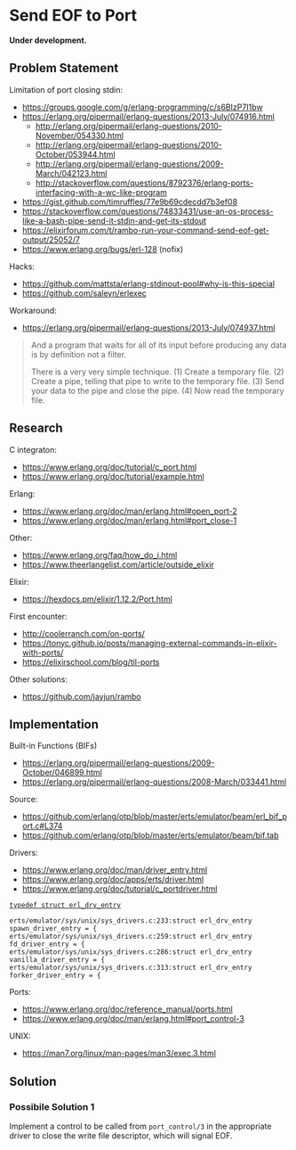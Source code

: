 # Send EOF to Port

**Under development.**

## Problem Statement

Limitation of port closing stdin:

 * https://groups.google.com/g/erlang-programming/c/s6BIzP7I1bw
 * https://erlang.org/pipermail/erlang-questions/2013-July/074916.html
   * http://erlang.org/pipermail/erlang-questions/2010-November/054330.html
   * http://erlang.org/pipermail/erlang-questions/2010-October/053944.html
   * http://erlang.org/pipermail/erlang-questions/2009-March/042123.html
   * http://stackoverflow.com/questions/8792376/erlang-ports-interfacing-with-a-wc-like-program
 * https://gist.github.com/timruffles/77e9b69cdecdd7b3ef08
 * https://stackoverflow.com/questions/74833431/use-an-os-process-like-a-bash-pipe-send-it-stdin-and-get-its-stdout
 * https://elixirforum.com/t/rambo-run-your-command-send-eof-get-output/25052/7
 * https://www.erlang.org/bugs/erl-128 (nofix)

Hacks:

 * https://github.com/mattsta/erlang-stdinout-pool#why-is-this-special
 * https://github.com/saleyn/erlexec

Workaround:

 * https://erlang.org/pipermail/erlang-questions/2013-July/074937.html

> And a program that waits for all of its input before producing any data is by definition not a filter.
> 
> There is a very very simple technique.
> (1) Create a temporary file.
> (2) Create a pipe, telling that pipe to write to the temporary file.
> (3) Send your data to the pipe and close the pipe.
> (4) Now read the temporary file.



## Research
 
C integraton:
 
  * https://www.erlang.org/doc/tutorial/c_port.html
  * https://www.erlang.org/doc/tutorial/example.html

Erlang:

 * https://www.erlang.org/doc/man/erlang.html#open_port-2
 * https://www.erlang.org/doc/man/erlang.html#port_close-1

Other:

 * https://www.erlang.org/faq/how_do_i.html
 * https://www.theerlangelist.com/article/outside_elixir
 
Elixir:

 * https://hexdocs.pm/elixir/1.12.2/Port.html

First encounter:

 * http://coolerranch.com/on-ports/
 * https://tonyc.github.io/posts/managing-external-commands-in-elixir-with-ports/
 * https://elixirschool.com/blog/til-ports

Other solutions:

 * https://github.com/jayjun/rambo

## Implementation


Built-in Functions (BIFs)

 * https://erlang.org/pipermail/erlang-questions/2009-October/046899.html
 * https://erlang.org/pipermail/erlang-questions/2008-March/033441.html

Source:

 * https://github.com/erlang/otp/blob/master/erts/emulator/beam/erl_bif_port.c#L374
 * https://github.com/erlang/otp/blob/master/erts/emulator/beam/bif.tab

Drivers:

 * https://www.erlang.org/doc/man/driver_entry.html
 * https://www.erlang.org/doc/apps/erts/driver.html
 * https://www.erlang.org/doc/tutorial/c_portdriver.html

[`typedef struct erl_drv_entry`](https://github.com/erlang/otp/blob/master/erts/emulator/beam/erl_driver.h#L215)

```
erts/emulator/sys/unix/sys_drivers.c:233:struct erl_drv_entry spawn_driver_entry = {
erts/emulator/sys/unix/sys_drivers.c:259:struct erl_drv_entry fd_driver_entry = {
erts/emulator/sys/unix/sys_drivers.c:286:struct erl_drv_entry vanilla_driver_entry = {
erts/emulator/sys/unix/sys_drivers.c:313:struct erl_drv_entry forker_driver_entry = {
```

Ports:

 * https://www.erlang.org/doc/reference_manual/ports.html
 * https://www.erlang.org/doc/man/erlang.html#port_control-3

UNIX:

 * https://man7.org/linux/man-pages/man3/exec.3.html

## Solution

### Possibile Solution 1

Implement a control to be called from `port_control/3` in the appropriate driver to close the write file descriptor, which will signal EOF.
